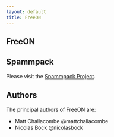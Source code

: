 ```yaml
---
layout: default
title: FreeON
---
```


FreeON
------

Spammpack
---------

Please visit the [Spammpack Project](http://freeon.github.io/spammpack).

Authors
-------

The principal authors of FreeON are:

  - Matt Challacombe @mattchallacombe
  - Nicolas Bock @nicolasbock
